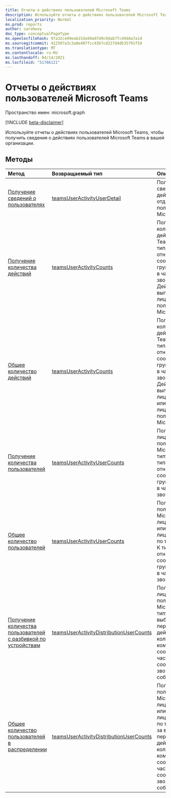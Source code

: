 ```yaml
---
title: Отчеты о действиях пользователей Microsoft Teams
description: Используйте отчеты о действиях пользователей Microsoft Teams, чтобы получить сведения о действиях пользователей Microsoft Teams в вашей организации.
localization_priority: Normal
ms.prod: reports
author: sarahwxy
doc_type: conceptualPageType
ms.openlocfilehash: 97a32ce99eab154a99a97d9c9dab7fc49d4a7a1d
ms.sourcegitcommit: 412507a3c3a8e407fcc43b7cd227d4db35791f58
ms.translationtype: MT
ms.contentlocale: ru-RU
ms.lasthandoff: 04/14/2021
ms.locfileid: "51766121"
---
```

# <a name="microsoft-teams-user-activity-reports"></a>Отчеты о действиях пользователей Microsoft Teams

Пространство имен: microsoft.graph

[!INCLUDE [beta-disclaimer](../../includes/beta-disclaimer.md)]

Используйте отчеты о действиях пользователей Microsoft Teams, чтобы получить сведения о действиях пользователей Microsoft Teams в вашей организации.

## <a name="methods"></a>Методы

| Метод                                                       | Возвращаемый тип                                                  | Описание                                                  |
| :----------------------------------------------------------- | :----------------------------------------------------------- | :----------------------------------------------------------- |
| [Получение сведений о пользователях](../api/reportroot-getteamsuseractivityuserdetail.md) | [teamsUserActivityUserDetail](../resources/teamsuseractivityuserdetail.md) | Получение сведения о действиях отдельных пользователей Microsoft Teams.     |
| [Получение количества действий](../api/reportroot-getteamsuseractivitycounts.md) | [teamsUserActivityCounts](../resources/teamsuseractivitycounts.md) | Получение количества действий Microsoft Teams по типам. К типам действий относятся сообщения в чатах групп, сообщения в частных чатах, звонки и собрания. Действия выполняются лицензированными пользователями Microsoft Teams. |
| [Общее количество действий](../api/reportroot-getteamsuseractivitytotalcounts.md) | [teamsUserActivityCounts](../resources/teamsuseractivitycounts.md) | Получение количества действий Microsoft Teams по типам. К типам действий относятся сообщения в чатах групп, сообщения в частных чатах, звонки и собрания. Действия выполняются лицензированными или не лицензированными пользователями Microsoft Teams. |
| [Получение количества пользователей](../api/reportroot-getteamsuseractivityusercounts.md) | [teamsUserActivityUserCounts](../resources/teamsuseractivityusercounts.md) | Получите число лицензированных пользователей Microsoft Teams по типу действия. К типам действий относятся сообщения в чатах групп, сообщения в частных чатах, звонки и собрания. |
| [Общее количество пользователей](../api/reportroot-getteamsuseractivitytotalusercounts.md) | [teamsUserActivityUserCounts](../resources/teamsuseractivityusercounts.md) | Получите число пользователей Microsoft Teams, лицензированных или не лицензированных по типу действия. К типам действий относятся сообщения в чатах групп, сообщения в частных чатах, звонки и собрания. |
| [Получение количества пользователей с разбивкой по устройствам](../api/reportroot-getteamsuseractivitydistributionusercounts.md) | [teamsUserActivityDistributionUserCounts](../resources/teamsuseractivitydistributionusercounts.md) | Получите число лицензированных пользователей Microsoft Teams по типу активности за выбранный период. Типы действий — это количество командных сообщений чата, частных сообщений чата, звонков и собраний. |
| [Общее количество пользователей в распределении](../api/reportroot-getteamsuseractivitydistributiontotalusercounts.md) | [teamsUserActivityDistributionUserCounts](../resources/teamsuseractivitydistributionusercounts.md) | Получите число пользователей Microsoft Teams, лицензированных или не лицензированных по типу действий за выбранный период. Типы действий — это количество командных сообщений чата, частных сообщений чата, звонков и собраний. |


